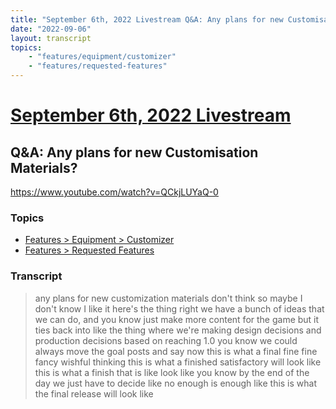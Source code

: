 ```yaml
---
title: "September 6th, 2022 Livestream Q&A: Any plans for new Customisation Materials?"
date: "2022-09-06"
layout: transcript
topics:
    - "features/equipment/customizer"
    - "features/requested-features"
---
```

# [September 6th, 2022 Livestream](../2022-09-06.md)
## Q&A: Any plans for new Customisation Materials?
https://www.youtube.com/watch?v=QCkjLUYaQ-0

### Topics
* [Features > Equipment > Customizer](../topics/features/equipment/customizer.md)
* [Features > Requested Features](../topics/features/requested-features.md)

### Transcript

> any plans for new customization materials don't think so maybe I don't know I like it here's the thing right we have a bunch of ideas that we can do, and you know just make more content for the game but it ties back into like the thing where we're making design decisions and production decisions based on reaching 1.0 you know we could always move the goal posts and say now this is what a final fine fine fancy wishful thinking this is what a finished satisfactory will look like this is what a finish that is like look like you know by the end of the day we just have to decide like no enough is enough like this is what the final release will look like

